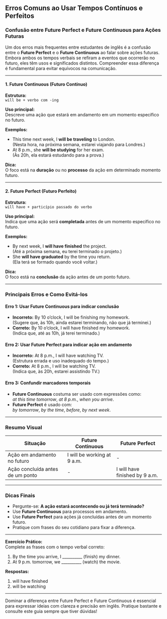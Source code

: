 
## Erros Comuns ao Usar Tempos Contínuos e Perfeitos

### Confusão entre Future Perfect e Future Continuous para Ações Futuras

Um dos erros mais frequentes entre estudantes de inglês é a confusão entre o **Future Perfect** e o **Future Continuous** ao falar sobre ações futuras. Embora ambos os tempos verbais se refiram a eventos que ocorrerão no futuro, eles têm usos e significados distintos. Compreender essa diferença é fundamental para evitar equívocos na comunicação.

---

#### 1. **Future Continuous (Futuro Contínuo)**

**Estrutura:**  
`will be + verbo com -ing`

**Uso principal:**  
Descreve uma ação que estará em andamento em um momento específico no futuro.

**Exemplos:**
- This time next week, I **will be traveling** to London.  
  (Nesta hora, na próxima semana, estarei viajando para Londres.)
- At 8 p.m., she **will be studying** for her exam.  
  (Às 20h, ela estará estudando para a prova.)

**Dica:**  
O foco está na **duração** ou no **processo** da ação em determinado momento futuro.

---

#### 2. **Future Perfect (Futuro Perfeito)**

**Estrutura:**  
`will have + particípio passado do verbo`

**Uso principal:**  
Indica que uma ação será **completada** antes de um momento específico no futuro.

**Exemplos:**
- By next week, I **will have finished** the project.  
  (Até a próxima semana, eu terei terminado o projeto.)
- She **will have graduated** by the time you return.  
  (Ela terá se formado quando você voltar.)

**Dica:**  
O foco está na **conclusão** da ação antes de um ponto futuro.

---

### Principais Erros e Como Evitá-los

#### **Erro 1: Usar Future Continuous para indicar conclusão**
- **Incorreto:** By 10 o’clock, I will be finishing my homework.  
  (Sugere que, às 10h, ainda estarei terminando, não que já terminei.)
- **Correto:** By 10 o’clock, I will have finished my homework.  
  (Indica que, até as 10h, já terei terminado.)

#### **Erro 2: Usar Future Perfect para indicar ação em andamento**
- **Incorreto:** At 8 p.m., I will have watching TV.  
  (Estrutura errada e uso inadequado do tempo.)
- **Correto:** At 8 p.m., I will be watching TV.  
  (Indica que, às 20h, estarei assistindo TV.)

#### **Erro 3: Confundir marcadores temporais**
- **Future Continuous** costuma ser usado com expressões como:  
  *at this time tomorrow*, *at 8 p.m.*, *when you arrive*.
- **Future Perfect** é usado com:  
  *by tomorrow*, *by the time*, *before*, *by next week*.

---

### Resumo Visual

| Situação                        | Future Continuous                | Future Perfect                      |
|----------------------------------|----------------------------------|-------------------------------------|
| Ação em andamento no futuro      | I will be working at 9 a.m.      | -                                   |
| Ação concluída antes de um ponto | -                                | I will have finished by 9 a.m.      |

---

### Dicas Finais

- Pergunte-se: **A ação estará acontecendo ou já terá terminado?**
- Use **Future Continuous** para processos em andamento.
- Use **Future Perfect** para ações já concluídas antes de um momento futuro.
- Pratique com frases do seu cotidiano para fixar a diferença.

---

**Exercício Prático:**  
Complete as frases com o tempo verbal correto:

1. By the time you arrive, I __________ (finish) my dinner.
2. At 9 p.m. tomorrow, we __________ (watch) the movie.

**Respostas:**
1. will have finished
2. will be watching

---

Dominar a diferença entre Future Perfect e Future Continuous é essencial para expressar ideias com clareza e precisão em inglês. Pratique bastante e consulte este guia sempre que tiver dúvidas!
```
